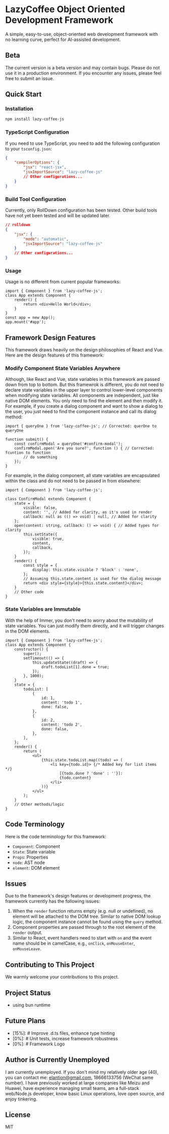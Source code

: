 # LazyCoffee Object Oriented Development Framework

A simple, easy-to-use, object-oriented web development framework with no learning curve, perfect for AI-assisted development.

## Beta

The current version is a beta version and may contain bugs. Please do not use it in a production environment. If you encounter any issues, please feel free to submit an issue.

## Quick Start

### Installation

```bash
npm install lazy-coffee-js
```

### TypeScript Configuration

If you need to use TypeScript, you need to add the following configuration to your `tsconfig.json`:

```json
{
    "compilerOptions": {
        "jsx": "react-jsx",
        "jsxImportSource": "lazy-coffee-js"
        // Other configurations...
    }
}
```

### Build Tool Configuration

Currently, only RollDown configuration has been tested. Other build tools have not yet been tested and will be updated later.

```json
// rolldown
{
    "jsx": {
        "mode": "automatic",
        "jsxImportSource": "lazy-coffee-js"
    }
    // Other configurations...
}
```

### Usage

Usage is no different from current popular frameworks:

```tsx
import { Component } from 'lazy-coffee-js';
class App extends Component {
    render() {
        return <div>Hello World</div>;
    }
}
const app = new App();
app.mount('#app');
```

## Framework Design Features

This framework draws heavily on the design philosophies of React and Vue. Here are the design features of this framework:

### Modify Component State Variables Anywhere

Although, like React and Vue, state variables in this framework are passed down from top to bottom. But this framewrok is different, you do not need to declare state variables in the upper layer to control lower-level components when modifying state variables. All components are independent, just like native DOM elements. You only need to find the element and then modify it. For example, if you create a dialog component and want to show a dialog to the user, you just need to find the component instance and call its dialog method:

```tsx
import { queryOne } from 'lazy-coffee-js'; // Corrected: querOne to queryOne

function submit() {
    const confirmModal = queryOne('#confirm-modal');
    confirmModal.open('Are you sure?', function () { // Corrected: fcuntion to function
        // do something
    });
}
```

For example, in the dialog component, all state variables are encapsulated within the class and do not need to be passed in from elsewhere:

```tsx
import { Component } from 'lazy-coffee-js';

class ConfirmModal extends Component {
    state = {
        visible: false,
        content: '', // Added for clarity, as it's used in render
        callback: null as (() => void) | null, // Added for clarity
    };
    open(content: string, callback: () => void) { // Added types for clarity
        this.setState({
            visible: true,
            content,
            callback,
        });
    }
    render() {
        const style = {
            display: this.state.visible ? 'block' : 'none',
        };
        // Assuming this.state.content is used for the dialog message
        return <div style={style}>{this.state.content}</div>; 
    }
    // Other code
}
```

### State Variables are Immutable

With the help of Immer, you don't need to worry about the mutability of state variables. You can just modify them directly, and it will trigger changes in the DOM elements.

```tsx
import { Component } from 'lazy-coffee-js';
class App extends Component {
    constructor() {
        super();
        setTimeout(() => {
            this.updateState((draft) => {
                draft.todoList[1].done = true;
            });
        }, 1000);
    }
    state = {
        todoList: [
            {
                id: 1,
                content: 'todo 1',
                done: false,
            },
            {
                id: 2,
                content: 'todo 2',
                done: false,
            },
        ],
    };
    render() {
        return (
            <ul>
                {this.state.todoList.map((todo) => (
                    <li key={todo.id}> {/* Added key for list items */}
                        [{todo.done ? 'done' : ''}]:
                        {todo.content}
                    </li>
                ))}
            </ul>
        );
    }
    // Other methods/logic
}
```

## Code Terminology

Here is the code terminology for this framework:

-   `Component`: Component
-   `State`: State variable
-   `Props`: Properties
-   `node`: AST node
-   `element`: DOM element

## Issues

Due to the framework's design features or development progress, the framework currently has the following issues:

1. When the `render` function returns empty (e.g. null or undefined), no element will be attached to the DOM tree. Similar to native DOM lookup logic, the component instance cannot be found using the `query` method.
2. Component properties are passed through to the root element of the `render` output.
3. Similar to React, event handlers need to start with `on` and the event name should be in camelCase, e.g., `onClick`, `onMouseEnter`, `onMouseLeave`.

## Contributing to This Project
We warmly welcome your contributions to this project.

## Project Status
- using bun runtime

## Future Plans

-   [15%]: # Improve .d.ts files, enhance type hinting
-   [0%]: # Unit tests, increase framework robustness
-   [0%]: # Framework Logo

## Author is Currently Unemployed

I am currently unemployed. If you don't mind my relatively older age (40), you can contact me: elantion@gmail.com, 18666133756 (WeChat same number).
I have previously worked at large companies like Meizu and Huawei, have experience managing small teams, am a full-stack web/Node.js developer, know basic Linux operations, love open source, and enjoy tinkering.

## License

MIT